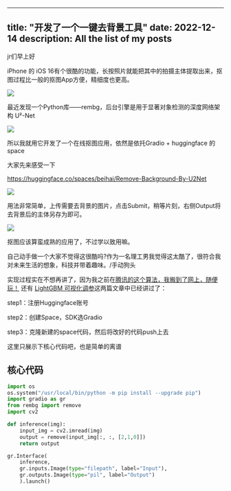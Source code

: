 
---
title: "开发了一个一键去背景工具"
date: 2022-12-14
description: All the list of my posts
---

jr们早上好

iPhone 的 iOS 16有个很酷的功能，长按照片就能把其中的拍摄主体提取出来，抠图过程比一般的抠图App方便，精细度也更高。

![](/Users/huhaiyang/projs/mdFiles/images/苹果抠图.gif)

最近发现一个Python库——rembg，后台引擎是用于显著对象检测的深度网络架构 U²-Net

![](https://my-wechat.oss-cn-beijing.aliyuncs.com/20221012145220.png)

所以我就用它开发了一个在线抠图应用，依然是依托Gradio + huggingface 的space

大家先来感受一下

https://huggingface.co/spaces/beihai/Remove-Background-By-U2Net

![](https://my-wechat.oss-cn-beijing.aliyuncs.com/20221012144211.png)


用法非常简单，上传需要去背景的图片，点击Submit，稍等片刻，右侧Output将去背景后的主体另存为即可。

![](https://my-wechat.oss-cn-beijing.aliyuncs.com/20221012145744.png)


抠图应该算蛮成熟的应用了，不过学以致用嘛。

自己动手做一个大家不觉得这很酷吗?作为一名理工男我觉得这太酷了，很符合我对未来生活的想象，科技并带着趣味。/手动狗头

实现过程实在不想再讲了，因为我之前在[腾讯的这个算法，我搬到了网上，随便玩！](https://mp.weixin.qq.com/s?__biz=MzA4MjYwMTc5Nw==&mid=2648965011&idx=1&sn=5a16c12fb7396cfd455ee327bbce3aea&chksm=87946db9b0e3e4afb3324c40ff439ab03a069c3b4f6a18c704f02b0172aa68478f72931dc829&token=474570519&lang=zh_CN#rd) 还有 [LightGBM 可视化调参](https://mp.weixin.qq.com/s?__biz=MzA4MjYwMTc5Nw==&mid=2648965227&idx=1&sn=6ab3c6d1f26c1ae28f56c0d4207d4e2a&chksm=87939241b0e41b5759dbc6153b00d71b4c8689e25e770c35cfe3c3a5a38e0b154a159aeedb04&scene=21#wechat_redirect)这两篇文章中已经讲过了：



step1：注册Huggingface账号

step2：创建Space，SDK选Gradio

step3：克隆新建的space代码，然后将改好的代码push上去




这里只展示下核心代码吧，也是简单的离谱


## 核心代码

```Python
import os
os.system("/usr/local/bin/python -m pip install --upgrade pip")
import gradio as gr
from rembg import remove
import cv2

def inference(img):
    input_img = cv2.imread(img)
    output = remove(input_img[:, :, [2,1,0]])
    return output

gr.Interface(
    inference, 
    gr.inputs.Image(type="filepath", label="Input"), 
    gr.outputs.Image(type="pil", label="Output")
    ).launch() 
```

